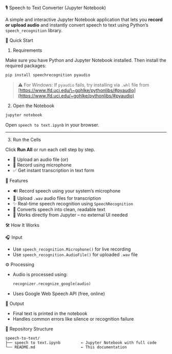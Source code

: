 
🎙️ Speech to Text Converter (Jupyter Notebook)

A simple and interactive Jupyter Notebook application that lets you **record or upload audio** and instantly convert speech to text using Python’s `speech_recognition` library.

 🚀 Quick Start

 1. Requirements

Make sure you have Python and Jupyter Notebook installed. Then install the required packages:

```bash
pip install speechrecognition pyaudio
```

> ⚠️ For Windows: If `pyaudio` fails, try installing via `.whl` file from [https://www.lfd.uci.edu/\~gohlke/pythonlibs/#pyaudio](https://www.lfd.uci.edu/~gohlke/pythonlibs/#pyaudio)

 2. Open the Notebook

```bash
jupyter notebook
```

Open `speech to text.ipynb` in your browser.

---

 3. Run the Cells

Click **Run All** or run each cell step by step.

* 📁 Upload an audio file (or)
* 🎤 Record using microphone
* ✅ Get instant transcription in text form

 🎯 Features

* 🔊 Record speech using your system’s microphone
* 📂 Upload `.wav` audio files for transcription
* ✨ Real-time speech recognition using `SpeechRecognition`
* 🧠 Converts speech into clean, readable text
* 🧪 Works directly from Jupyter – no external UI needed

🛠️ How It Works

🎧 Input

* Use `speech_recognition.Microphone()` for live recording
* Use `speech_recognition.AudioFile()` for uploaded `.wav` file

⚙️ Processing

* Audio is processed using:

  ```python
  recognizer.recognize_google(audio)
  ```
* Uses Google Web Speech API (free, online)

📝 Output

* Final text is printed in the notebook
* Handles common errors like silence or recognition failure

 📂 Repository Structure

```
speech-to-text/
├── speech to text.ipynb         ← Jupyter Notebook with full code
└── README.md                    ← This documentation
```
